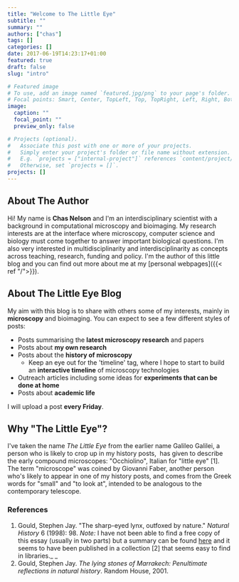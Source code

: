 ```yaml
---
title: "Welcome to The Little Eye"
subtitle: ""
summary: ""
authors: ["chas"]
tags: []
categories: []
date: 2017-06-19T14:23:17+01:00
featured: true
draft: false
slug: "intro"

# Featured image
# To use, add an image named `featured.jpg/png` to your page's folder.
# Focal points: Smart, Center, TopLeft, Top, TopRight, Left, Right, BottomLeft, Bottom, BottomRight.
image:
  caption: ""
  focal_point: ""
  preview_only: false

# Projects (optional).
#   Associate this post with one or more of your projects.
#   Simply enter your project's folder or file name without extension.
#   E.g. `projects = ["internal-project"]` references `content/project/deep-learning/index.md`.
#   Otherwise, set `projects = []`.
projects: []
---
```

## About The Author

Hi! My name is **Chas Nelson** and I'm an interdisciplinary scientist with a background in computational microscopy and bioimaging. My research interests are at the interface where microscopy, computer science and biology must come together to answer important biological questions. I'm also very interested in multidisciplinarity and interdisciplinarity as concepts across teaching, research, funding and policy. I'm the author of this little blog and you can find out more about me at my [personal webpages]({{< ref "/">}}).

<!--more-->

## About The Little Eye Blog

My aim with this blog is to share with others some of my interests, mainly in **microscopy** and bioimaging. You can expect to see a few different styles of posts:

  * Posts summarising the **latest microscopy research** and papers
  * Posts about **my own research**
  * Posts about the **history of microscopy**
      * Keep an eye out for the 'timeline' tag, where I hope to start to build an **interactive timeline** of microscopy technologies
  * Outreach articles including some ideas for **experiments that can be done at home**
  * Posts about **academic life**

I will upload a post **every Friday**.

## Why "The Little Eye"?

I've taken the name _The Little Eye_ from the earlier name Galileo Galilei, a person who is likely to crop up in my history posts,  has given to describe the early compound microscopes: "Occhiolino", Italian for "little eye" [1]. The term "microscope" was coined by Giovanni Faber, another person who's likely to appear in one of my history posts, and comes from the Greek words for "small" and "to look at", intended to be analogous to the contemporary telescope.

### References

  1. Gould, Stephen Jay. "The sharp-eyed lynx, outfoxed by nature." _Natural History_ 6 (1998): 98. _Note:_ I have not been able to find a free copy of this essay (usually in two parts) but a summary can be found [here](http://sjgouldessays.com/content/nh_essay_summaries_content/09%20Lying%20Stones%20of%20Marrakech.pdf) and it seems to have been published in a collection [2] that seems easy to find in libraries._
_
  2. Gould, Stephen Jay. _The lying stones of Marrakech: Penultimate reflections in natural history_. Random House, 2001.
